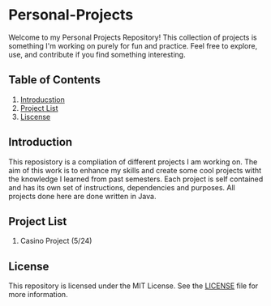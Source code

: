 # Personal-Projects
Welcome to my Personal Projects Repository! This collection of projects is something I'm working on purely for fun and practice. Feel free to explore, use, and contribute if you find something interesting.

## Table of Contents
1. [Introducstion](#introduction)
2. [Project List](#Project-list)
3. [Liscense](#Liscense)

## Introduction
This reposistory is a compliation of different projects I am working on. The aim of this work is to enhance my skills and create some cool projects witht the knowledge I learned from past semesters.
Each project is self contained and has its own set of instructions, dependencies and purposes. All projects done here are done written in Java.
## Project List
1. Casino Project (5/24)
## License

This repository is licensed under the MIT License. See the [LICENSE](LICENSE) file for more information.
